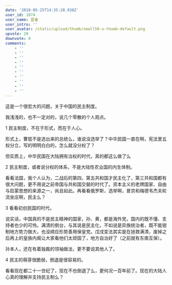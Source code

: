 ```yaml
---
date: '2018-05-25T14:35:28.938Z'
user_id: 1874
user_name: 蓝雀
user_intro: ''
user_avatar: /static/upload/thumb/small50-u-thumb-default.png
upvote: 20
downvote: 0
comments:
    - ''
    - ''
    - ''
    - ''
    - ''
    - ''
    - ''
    - ''
    - ''
    - ''
---
```


这是一个很宏大的问题，关于中国的民主制度。

我浅浅的，也不一定对的，说几个零散的个人观点。

1 民主制度，不在于形式，而在于人心。

形式上，曹锟不是选出来的总统么，谁说没选举了？中华民国一直在啊，宪法里五权分立，写的明明白白的，怎么就没分权了？

但实质上，中华民国在大陆拥有治权的时代，真的都这么做了么

2 民主制度，或者说分权的体系，不是大陆性农业国的内生体制。

看看法国，我个人认为，二战后的第四、第五共和国才民主化了，第三共和国都有很大问题，更不用说之前帝国与共和国交替的时代了。资本主义的老牌国家、自由与启蒙思想的来源之一，尚且如此。再看看俄罗斯，选举啊，普京和梅德韦杰夫轮流坐庄啊，民主么？

3 看看初创民国的时代。

说实话，中国真的不是民主精神的国家，孙、黄，都是海外党，国内的既不懂、支持者也少的可怜。满清的倒台，与其说是民主化，不如说是异族统治者，既不能钳制地方势力做大，也没顺应形势善用保皇党。戊戌变法其实是在拯救满清，废掉之后再上的皇族内阁让大家看他们太顽固了，地方自治好了（之前就有东南互保）。

孙本人，还在有着独裁的领袖做法，更不要说其他人了。

4 民主的萌芽很脆弱，倒退是很容易的。

看看现在都二十一世纪了，现在不也倒退了么，更何况一百年前了。现在的大陆人心真的理解并支持民主制么？

